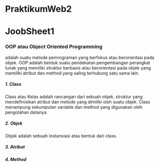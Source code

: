 # PraktikumWeb2
<h1>JoobSheet1</h1>
<h3>OOP atau Object Oriented Programming </h3> adalah suatu metode pemrograman yang berfokus atau berorientasi pada objek. OOP adalah bentuk suatu pendekatan pengembangan perangkat lunak yang memiliki struktur berbasis atau berorientasi pada objek yang memiliki atribut dan method yang saling terhubung satu sama lain.
<h5>1. Class</h5>
Class atau Kelas adalah rancangan dari sebuah objek. struktur yang mendefinisikan atribut dan metode yang dimiliki oleh suatu objek. Class menampung sekumpulan variable dan method yang digunakan oleh pengolahan datanya. 
<h5>2. Objek</h5>
Objek adalah sebuah instansiasi atau bentuk dari class. 
<h5>3. Atribut</h5>
<h5>4. Method</h5>

